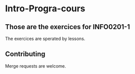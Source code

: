 # Intro-Progra-cours

## Those are the exercices for INFO0201-1

The exercices are sperated by lessons.

## Contributing
Merge requests are welcome.

